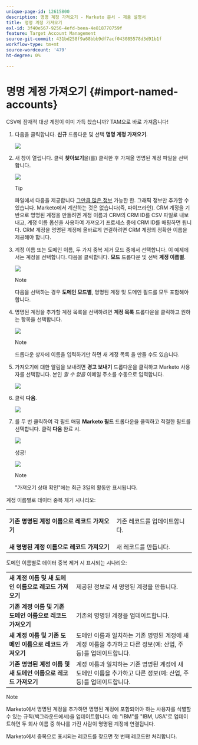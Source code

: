```yaml
---
unique-page-id: 12615800
description: 명명 계정 가져오기 - Marketo 문서 - 제품 설명서
title: 명명 계정 가져오기
exl-id: 3f40e567-9256-4efd-beea-4e818770759f
feature: Target Account Management
source-git-commit: 431bd258f9a68bbb9df7acf043085578d3d91b1f
workflow-type: tm+mt
source-wordcount: '479'
ht-degree: 0%

---
```


# 명명 계정 가져오기 {#import-named-accounts}

CSV에 잠재적 대상 계정이 이미 가득 찼습니까? TAM으로 바로 가져옵니다!

1. 다음을 클릭합니다. **신규** 드롭다운 및 선택 **명명 계정 가져오기**.

   ![](assets/inaone.png)

1. 새 창이 열립니다. 클릭 **찾아보기**&#x200B;을(를) 클릭한 후 가져올 명명된 계정 파일을 선택합니다.

   ![](assets/inatwo.png)

   >[!TIP]
   >
   >파일에서 다음을 제공합니다 [그만큼 많은 정보](/help/marketo/product-docs/target-account-management/target/named-accounts/named-account-overview.md#named-account-attributes) 가능한 한. 그래픽 정보만 추가할 수 있습니다. Marketo에서 계산하는 것은 없습니다(즉, 파이프라인). CRM 계정을 기반으로 명명된 계정을 만들려면 계정 이름과 CRM의 CRM ID를 CSV 파일로 내보내고, 계정 이름 옵션을 사용하여 가져오기 프로세스 중에 CRM ID를 매핑하면 됩니다. CRM 계정을 명명된 계정에 올바르게 연결하려면 CRM 계정의 정확한 이름을 제공해야 합니다.

1. 계정 이름 또는 도메인 이름, 두 가지 중복 제거 모드 중에서 선택합니다. 이 예제에서는 계정을 선택합니다. 다음을 클릭합니다. **모드** 드롭다운 및 선택 **계정 이름별**.

   ![](assets/inathree.png)

   >[!NOTE]
   >
   >다음을 선택하는 경우 **도메인 모드별**, 명명된 계정 및 도메인 필드를 모두 포함해야 합니다.

1. 명명된 계정을 추가할 계정 목록을 선택하려면 **계정 목록** 드롭다운을 클릭하고 원하는 항목을 선택합니다.

   ![](assets/inafour.png)

   >[!NOTE]
   >
   >드롭다운 상자에 이름을 입력하기만 하면 새 계정 목록 을 만들 수도 있습니다.

1. 가져오기에 대한 알림을 보내려면 **경고 보내기** 드롭다운을 클릭하고 Marketo 사용자를 선택합니다. 본인 _할 수 없음_ 이메일 주소를 수동으로 입력합니다.

   ![](assets/inafive-2.png)

1. 클릭 **다음**.

   ![](assets/inasix-2.png)

1. 를 두 번 클릭하여 각 필드 매핑 **Marketo 필드** 드롭다운을 클릭하고 적절한 필드를 선택합니다. 클릭 **다음** 완료 시.

   ![](assets/inaseven.png)

   성공!

   ![](assets/inanine.png)

   >[!NOTE]
   >
   >&quot;가져오기 상태 확인&quot;에는 최근 3일의 활동만 표시됩니다.

계정 이름별로 데이터 중복 제거 시나리오:

<table> 
 <tbody> 
  <tr> 
   <td><strong>기존 명명된 계정 이름으로 레코드 가져오기</strong></td> 
   <td><p>기존 레코드를 업데이트합니다.</p></td> 
  </tr> 
  <tr> 
   <td><strong>새 명명된 계정 이름으로 레코드 가져오기</strong></td> 
   <td>새 레코드를 만듭니다.</td> 
  </tr> 
 </tbody> 
</table>

도메인 이름별로 데이터 중복 제거 시 표시되는 시나리오:

<table> 
 <tbody> 
  <tr> 
   <td><strong>새 계정 이름 및 새 도메인 이름으로 레코드 가져오기</strong></td> 
   <td>제공된 정보로 새 명명된 계정을 만듭니다.</td> 
  </tr> 
  <tr> 
   <td><strong>기존 계정 이름 및 기존 도메인 이름으로 레코드 가져오기</strong></td> 
   <td>기존의 명명된 계정을 업데이트합니다.</td> 
  </tr> 
   <tr> 
   <td><strong>새 계정 이름 및 기존 도메인 이름으로 레코드 가져오기</strong></td> 
   <td>도메인 이름과 일치하는 기존 명명된 계정에 새 계정 이름을 추가하고 다른 정보(예: 산업, 주 등)를 업데이트합니다.</td> 
  </tr> 
  <tr> 
   <td><strong>기존 명명된 계정 이름 및 새 도메인 이름으로 레코드 가져오기</strong></td> 
   <td>계정 이름과 일치하는 기존 명명된 계정에 새 도메인 이름을 추가하고 다른 정보(예: 산업, 주 등)를 업데이트합니다.</td> 
  </tr> 
 </tbody> 
</table>

>[!NOTE]
>
>Marketo에서 명명된 계정을 추가하면 명명된 계정에 포함되어야 하는 사용자를 식별할 수 있는 규칙(백그라운드에서)을 업데이트합니다. 예: &quot;IBM&quot;를 &quot;IBM, USA&quot;로 업데이트하면 두 회사 이름 중 하나를 가진 사람이 명명된 계정에 연결됩니다.

Marketo에서 중복으로 표시되는 레코드를 찾으면 첫 번째 레코드만 처리합니다.

